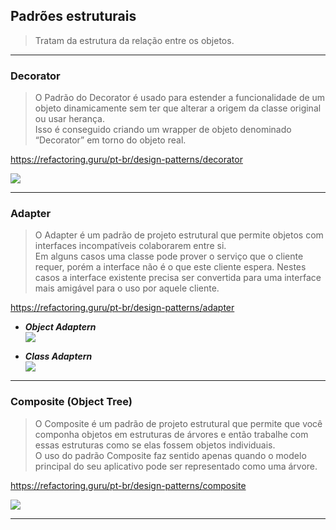 ## Padrões estruturais
> Tratam da estrutura da relação entre os objetos.
___

### Decorator
> O Padrão do Decorator é usado para estender a funcionalidade de um objeto dinamicamente sem
  ter que alterar a origem da classe original ou usar herança.  
  Isso é conseguido criando um wrapper de objeto denominado “Decorator” em torno do objeto real.

https://refactoring.guru/pt-br/design-patterns/decorator

![](https://refactoring.guru/images/patterns/diagrams/decorator/structure.png)
___

### Adapter
> O Adapter é um padrão de projeto estrutural que permite objetos com interfaces 
  incompatíveis colaborarem entre si.  
> Em alguns casos uma classe pode prover o serviço que o cliente requer, 
  porém a interface não é o que este cliente espera.
> Nestes casos a interface existente precisa ser convertida para uma interface 
  mais amigável para o uso por aquele cliente.

https://refactoring.guru/pt-br/design-patterns/adapter

- ***Object Adaptern***  
![](https://refactoring.guru/images/patterns/diagrams/adapter/structure-object-adapter.png)

- ***Class Adaptern***  
![](https://refactoring.guru/images/patterns/diagrams/adapter/structure-class-adapter.png)
___

### Composite (Object Tree)
> O Composite é um padrão de projeto estrutural que permite que você componha 
  objetos em estruturas de árvores e então trabalhe com essas estruturas como
  se elas fossem objetos individuais.  
> O uso do padrão Composite faz sentido apenas quando o modelo principal do seu
  aplicativo pode ser representado como uma árvore.

https://refactoring.guru/pt-br/design-patterns/composite

![](https://refactoring.guru/images/patterns/diagrams/composite/structure-pt-br.png)
___